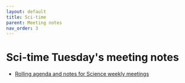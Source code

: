 ```yaml
---
layout: default
title: Sci-time
parent: Meeting notes
nav_order: 3
---
```


# Sci-time Tuesday's meeting notes

* [Rolling agenda and notes for Science weekly meetings](https://docs.google.com/document/d/1DJZCB79dDxQnjshU02ayWoYlnzLSp7Kf-qu-tAuoKug/edit?usp=sharing)
